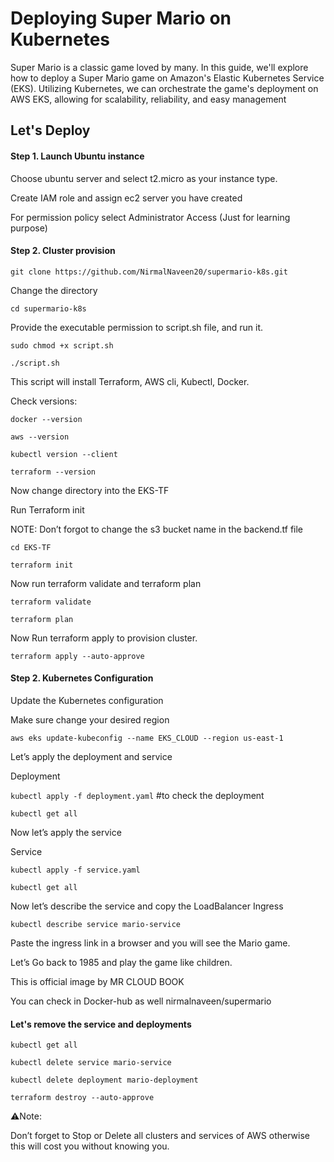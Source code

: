 
#  Deploying Super Mario on Kubernetes

Super Mario is a classic game loved by many. In this guide, we'll explore how to deploy a Super Mario game on Amazon's Elastic Kubernetes Service (EKS). Utilizing Kubernetes, we can orchestrate the game's deployment on AWS EKS, allowing for scalability, reliability, and easy management

## Let's Deploy
#### Step 1. Launch Ubuntu instance

Choose ubuntu server and select t2.micro as your instance type.

Create IAM role and assign ec2 server you have created 

For permission policy select Administrator Access (Just for learning purpose)

#### Step 2. Cluster provision
```
git clone https://github.com/NirmalNaveen20/supermario-k8s.git
```

Change the directory

```
cd supermario-k8s
```

Provide the executable permission to script.sh file, and run it.

`sudo chmod +x script.sh`

`./script.sh`

This script will install Terraform, AWS cli, Kubectl, Docker.

Check versions:

`docker --version`

`aws --version`

`kubectl version --client`

`terraform --version`

Now change directory into the EKS-TF

Run Terraform init

NOTE: Don’t forgot to change the s3 bucket name in the backend.tf file

`cd EKS-TF`

`terraform init`

Now run terraform validate and terraform plan

`terraform validate`

`terraform plan`

Now Run terraform apply to provision cluster.

```terraform apply --auto-approve```

#### Step 2. Kubernetes Configuration

Update the Kubernetes configuration

Make sure change your desired region

```aws eks update-kubeconfig --name EKS_CLOUD --region us-east-1```

Let’s apply the deployment and service

Deployment

`kubectl apply -f deployment.yaml`
#to check the deployment 

`kubectl get all`



Now let’s apply the service

Service

`kubectl apply -f service.yaml`

`kubectl get all`


Now let’s describe the service and copy the LoadBalancer Ingress

```
kubectl describe service mario-service
```

Paste the ingress link in a browser and you will see the Mario game.

Let’s Go back to 1985 and play the game like children.

This is official image by MR CLOUD BOOK

You can check in Docker-hub as well nirmalnaveen/supermario

#### Let's remove the service and deployments

`kubectl get all`

`kubectl delete service mario-service`

`kubectl delete deployment mario-deployment`

`terraform destroy --auto-approve`





⚠Note: 

Don’t forget to Stop or Delete all clusters and services of AWS otherwise this will cost you without knowing you.
